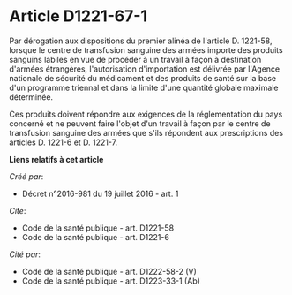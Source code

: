 # Article D1221-67-1

Par dérogation aux dispositions du premier alinéa de l'article D. 1221-58, lorsque le centre de transfusion sanguine des
armées importe des produits sanguins labiles en vue de procéder à un travail à façon à destination d'armées étrangères,
l'autorisation d'importation est délivrée par l'Agence nationale de sécurité du médicament et des produits de santé sur la
base d'un programme triennal et dans la limite d'une quantité globale maximale déterminée. 

Ces produits doivent répondre aux exigences de la réglementation du pays concerné et ne peuvent faire l'objet d'un travail à
façon par le centre de transfusion sanguine des armées que s'ils répondent aux prescriptions des articles D. 1221-6 et D.
1221-7.

**Liens relatifs à cet article**

_Créé par_:

  - Décret n°2016-981 du 19 juillet 2016 - art. 1

_Cite_:

  - Code de la santé publique - art. D1221-58
  - Code de la santé publique - art. D1221-6

_Cité par_:

  - Code de la santé publique - art. D1222-58-2 (V)
  - Code de la santé publique - art. D1223-33-1 (Ab)
